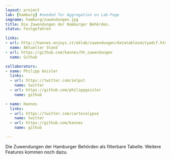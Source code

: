 ```yaml
---
layout: project
lab: [hamburg] #needed for Aggregation on Lab-Page
imgname: hamburg/zuwendungen.jpg
title: Die Zuwendungen der Hamburger Behörden.
status: Festgefahren

links:
- url: http://hannes.enjoys.it/oklab/zuwendungen/datatablesmityadcf.html
  name: Aktueller Stand
- url: https://github.com/kannes/hh_zuwendungen
  name: Github

collaborators:
- name: Philipp Geisler
  links:
  - url: https://twitter.com/zelpst
    name: twitter
  - url: https://github.com/philippgeisler
    name: github

- name: Hannes
  links:
  - url: https://twitter.com/cartocalypse
    name: twitter
  - url: https://github.com/kannes
    name: github

---
```


Die Zuwendungen der Hamburger Behörden als filterbare Tabelle. Weitere Features kommen noch dazu.
